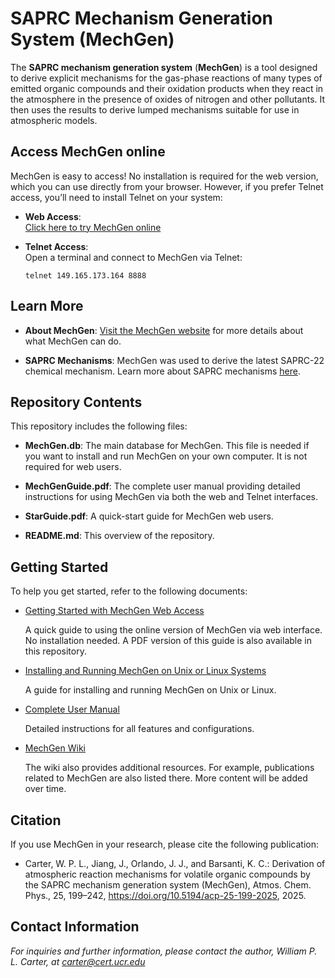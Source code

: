 # SAPRC Mechanism Generation System (MechGen)

The **SAPRC mechanism generation system** (**MechGen**) is a tool designed to derive explicit mechanisms for the gas-phase reactions of many types of emitted organic compounds and their oxidation products when they react in the atmosphere in the presence of oxides of nitrogen and other pollutants. It then uses the results to derive lumped mechanisms suitable for use in atmospheric models.

## Access MechGen online
MechGen is easy to access! No installation is required for the web version, which you can use directly from your browser. However, if you prefer Telnet access, you’ll need to install Telnet on your system:
- **Web Access**:<br>[Click here to try MechGen online](http://149.165.173.164:8000/)

- **Telnet Access**:<br>Open a terminal and connect to MechGen via Telnet:  
  ```
  telnet 149.165.173.164 8888
  ```

## Learn More

- **About MechGen**: [Visit the MechGen website](https://intra.engr.ucr.edu/~carter/MechGen/) for more details about what MechGen can do.

- **SAPRC Mechanisms**: MechGen was used to derive the latest SAPRC-22 chemical mechanism. Learn more about SAPRC mechanisms [here](https://intra.engr.ucr.edu/~carter/SAPRC/).

## Repository Contents

This repository includes the following files:

- **MechGen.db**: The main database for MechGen. This file is needed if you want to install and run MechGen on your own computer. It is not required for web users.
  
- **MechGenGuide.pdf**: The complete user manual providing detailed instructions for using MechGen via both the web and Telnet interfaces.
  
- **StarGuide.pdf**: A quick-start guide for MechGen web users.
  
- **README.md**: This overview of the repository.

## Getting Started

To help you get started, refer to the following documents:

* [Getting Started with MechGen Web Access](https://github.com/SAPRC/MechGen/wiki/Getting-started-with-web-access)

  A quick guide to using the online version of MechGen via web interface. No installation needed. A PDF version of this guide is also available in this repository.

* [Installing and Running MechGen on Unix or Linux Systems](https://github.com/SAPRC/MechGen/wiki/Install-and-Run-MechGen-on-Unix-or-Linux-Systems)

  A guide for installing and running MechGen on Unix or Linux.

* [Complete User Manual](https://github.com/SAPRC/MechGen/blob/master/MechGenMan.pdf)

  Detailed instructions for all features and configurations. 

* [MechGen Wiki](https://github.com/SAPRC/MechGen/wiki)

  The wiki also provides additional resources. For example, publications related to MechGen are also listed there. More content will be added over time.


## Citation

If you use MechGen in your research, please cite the following publication:

* Carter, W. P. L., Jiang, J., Orlando, J. J., and Barsanti, K. C.: Derivation of atmospheric reaction mechanisms for volatile organic compounds by the SAPRC mechanism generation system (MechGen), Atmos. Chem. Phys., 25, 199–242, https://doi.org/10.5194/acp-25-199-2025, 2025.


## Contact Information

*For inquiries and further information, please contact the author, William P. L. Carter, at carter@cert.ucr.edu*

